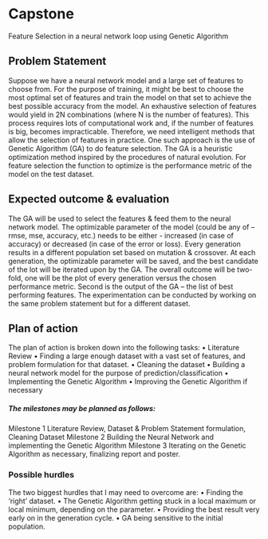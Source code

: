 # Capstone
Feature Selection in a neural network loop using Genetic Algorithm

## Problem Statement

Suppose we have a neural network model and a large set of features to choose from. For the purpose of training, it might be best to choose the most optimal set of features and train the model on that set to achieve the best possible accuracy from the model. An exhaustive selection of features would yield in 2N combinations (where N is the number of features). This process requires lots of computational work and, if the number of features is big, becomes impracticable. Therefore, we need intelligent methods that allow the selection of features in practice.
One such approach is the use of Genetic Algorithm (GA) to do feature selection. The GA is a heuristic optimization method inspired by the procedures of natural evolution. For feature selection the function to optimize is the performance metric of the model on the test dataset.

## Expected outcome & evaluation
The GA will be used to select the features & feed them to the neural network model. The optimizable parameter of the model (could be any of – rmse, mse, accuracy, etc.) needs to be either - increased (in case of accuracy) or decreased (in case of the error or loss). Every generation results in a different population set based on mutation & crossover. At each generation, the optimizable parameter will be saved, and the best candidate of the lot will be iterated upon by the GA. The overall outcome will be two-fold, one will be the plot of every generation versus the chosen performance metric. Second is the output of the GA – the list of best performing features. The experimentation can be conducted by working on the same problem statement but for a different dataset.
## Plan of action
The plan of action is broken down into the following tasks:
•	Literature Review
•	Finding a large enough dataset with a vast set of features, and problem formulation for that dataset.
•	Cleaning the dataset 
•	Building a neural network model for the purpose of prediction/classification
•	Implementing the Genetic Algorithm
•	Improving the Genetic Algorithm if necessary

##### The milestones may be planned as follows:
Milestone 1	Literature Review, Dataset & Problem Statement formulation, Cleaning Dataset
Milestone 2	Building the Neural Network and implementing the Genetic Algorithm
Milestone 3	Iterating on the Genetic Algorithm as necessary, finalizing report and poster.

### Possible hurdles
The two biggest hurdles that I may need to overcome are:
•	Finding the ‘right’ dataset.
•	The Genetic Algorithm getting stuck in a local maximum or local minimum, depending on the parameter.
•	 Providing the best result very early on in the generation cycle. 
•	GA being sensitive to the initial population.
